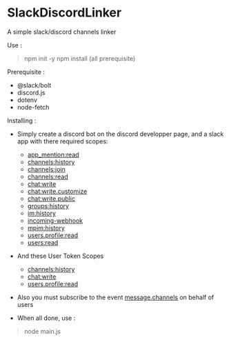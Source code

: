 # SlackDiscordLinker
A simple slack/discord channels linker

Use :
> npm init -y
> npm install (all prerequisite)

Prerequisite :
- @slack/bolt
- discord.js
- dotenv
- node-fetch

Installing :
- Simply create a discord bot on the discord developper page, and a slack app with there required scopes:
  * [app_mention:read](https://api.slack.com/scopes/app_mentions:read)
  * [channels:history](https://api.slack.com/scopes/channels:history)
  * [channels:join](https://api.slack.com/scopes/channels:join)
  * [channels:read](https://api.slack.com/scopes/channels:read)
  * [chat:write](https://api.slack.com/scopes/chat:write)
  * [chat:write.customize](https://api.slack.com/scopes/chat:write.customize)
  * [chat:write.public](https://api.slack.com/scopes/chat:write.public)
  * [groups:history](https://api.slack.com/scopes/groups:history)
  * [im:history](https://api.slack.com/scopes/im:history)
  * [incoming-webhook](https://api.slack.com/scopes/incoming-webhook)
  * [mpim:history](https://api.slack.com/scopes/mpim:history)
  * [users.profile:read](https://api.slack.com/scopes/users.profile:read)
  * [users:read](https://api.slack.com/scopes/users:read)
  
- And these User Token Scopes
  * [channels:history](https://api.slack.com/scopes/channels:history)
  * [chat:write](https://api.slack.com/scopes/chat:write)
  * [users.profile:read](https://api.slack.com/scopes/users.profile:read)
 
- Also you must subscribe to the event [message.channels](https://api.slack.com/events/message.channels) on behalf of users

- When all done, use :
> node main.js
